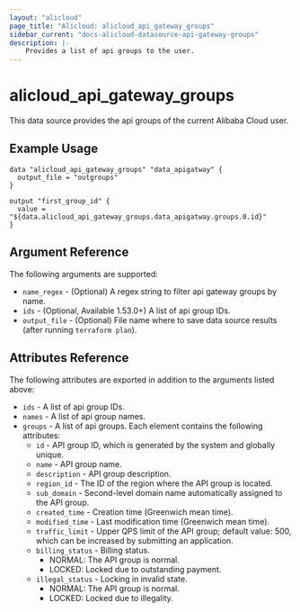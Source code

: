 ```yaml
---
layout: "alicloud"
page_title: "Alicloud: alicloud_api_gateway_groups"
sidebar_current: "docs-alicloud-datasource-api-gateway-groups"
description: |-
    Provides a list of api groups to the user.
---
```


# alicloud\_api\_gateway\_groups 

This data source provides the api groups of the current Alibaba Cloud user.

## Example Usage

```
data "alicloud_api_gateway_groups" "data_apigatway" {
  output_file = "outgroups"
}

output "first_group_id" {
  value = "${data.alicloud_api_gateway_groups.data_apigatway.groups.0.id}"
}
```

## Argument Reference

The following arguments are supported:

* `name_regex` - (Optional) A regex string to filter api gateway groups by name.
* `ids` - (Optional, Available 1.53.0+) A list of api group IDs. 
* `output_file` - (Optional) File name where to save data source results (after running `terraform plan`).

## Attributes Reference

The following attributes are exported in addition to the arguments listed above:

* `ids` - A list of api group IDs. 
* `names` - A list of api group names. 
* `groups` - A list of api groups. Each element contains the following attributes:
  * `id` - API group ID, which is generated by the system and globally unique.
  * `name` - API group name.
  * `description` - API group description.
  * `region_id` - The ID of the region where the API group is located.
  * `sub_domain` - Second-level domain name automatically assigned to the API group.
  * `created_time` - Creation time (Greenwich mean time).
  * `modified_time` - Last modification time (Greenwich mean time).
  * `traffic_limit` - Upper QPS limit of the API group; default value: 500, which can be increased by submitting an application.
  * `billing_status` - Billing status.
	- NORMAL: The API group is normal.
	- LOCKED: Locked due to outstanding payment.
  * `illegal_status` - Locking in invalid state.
	- NORMAL: The API group is normal.
	- LOCKED: Locked due to illegality.